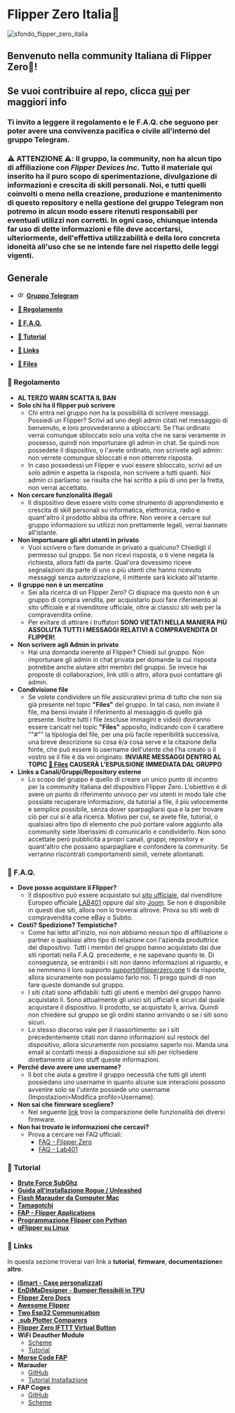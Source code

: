 # **Flipper Zero Italia🐬**

![sfondo_flipper_zero_italia](images/sfondo_flipper_zero_italia.jpg)

## **Benvenuto nella community Italiana di Flipper Zero🐬!**

## **Se vuoi contribuire al repo, clicca [qui](info_repo.md) per maggiori info**

### Ti invito a leggere il **regolamento** e le **F.A.Q.** che seguono per poter avere una convivenza pacifica e civile all'interno del gruppo Telegram.
  
### **⚠️ ATTENZIONE ⚠️**: Il gruppo, la community, non ha alcun tipo di affiliazione con *Flipper Devices Inc.* Tutto il materiale qui inserito ha il puro scopo di sperimentazione, divulgazione di informazioni e crescita di skill personali. Noi, e tutti quelli coinvolti o meno nella creazione, produzione e mantenimento di questo repository e nella gestione del gruppo Telegram non potremo in alcun modo essere ritenuti responsabili per eventuali utilizzi non corretti. In ogni caso, chiunque intenda far uso di dette informazioni e file deve accertarsi, ulteriormente, dell'effettiva utilizzabilità e della loro concreta idoneità all'uso che se ne intende fare nel rispetto delle leggi vigenti.  

## **Generale**
- <img src="images/Telegram_logo.png" alt="drawing" width="16"/> **[Gruppo Telegram](https://t.me/flipperzeroitalia)**

- **[📜 Regolamento](#-regolamento)**

- **[🤔 F.A.Q.](#-faq)**

- **[📖 Tutorial](#-tutorial)**

- **[🔗 Links](#-links-work-in-progress)**

- **[📁 Files](https://t.me/flipperzeroitalia/51850)**
  
### **📜 Regolamento**

- **AL TERZO WARN SCATTA IL BAN**
- **Solo chi ha il flipper può scrivere**
  - Chi entra nel gruppo non ha la possibilità di scrivere messaggi. Possiedi un Flipper? Scrivi ad uno degli admin citati nel messaggio di benvenuto, e loro provvederanno a sbloccarti. Se l'hai ordinato verrai comunque sbloccato solo una volta che ne sarai veramente in possesso, quindi non importunare gli admin in chat. Se quindi non possedete il dispositivo, o l'avete ordinato, non scrivete agli admin: non verrete comunque sbloccati e non otterrete risposta.
  - In caso possedessi un Flipper e vuoi essere sbloccato, scrivi ad un solo admin e aspetta la risposta, non scrivere a tutti quanti. Noi admin ci parliamo: se risulta che hai scritto a più di uno per la fretta, non verrai accettato.
- **Non cercare funzionalità illegali**
  - Il dispositivo deve essere visto come strumento di apprendimento e crescita di skill personali su informatica, elettronica, radio e quant'altro il prodotto abbia da offrire. Non venire a cercare sul gruppo informazioni su utilizzi non prettamente legali, verrai bannato all'istante.
- **Non importunare gli altri utenti in privato**
  - Vuoi scrivere o fare domande in privato a qualcuno? Chiedigli il permesso sul gruppo. Se non ricevi risposta, o ti viene negata la richiesta, allora fatti da parte. Qual'ora dovessimo riceve segnalazioni da parte di uno o più utenti che hanno ricevuto messaggi senza autorizzazione, il mittente sarà kickato all'istante.
- **Il gruppo non è un mercatino**
  - Sei alla ricerca di un Flipper Zero? Ci dispiace ma questo non è un gruppo di compra vendita, per acquistarlo puoi fare riferimento al sito ufficiale e al rivenditore  ufficiale, oltre ai classici siti web per la compravendita online.
  - Per evitare di attirare i truffatori **SONO VIETATI NELLA MANIERA PIÙ ASSOLUTA TUTTI I MESSAGGI RELATIVI A COMPRAVENDITA DI FLIPPER!**.
- **Non scrivere agli Admin in privato**
  - Hai una domanda inerente al Flipper? Chiedi sul gruppo. Non importunare gli admin in chat privata per domande la cui risposta potrebbe anche aiutare altri membri del gruppo. Se invece hai proposte di collaborazioni, link utili o altro, allora puoi contattare gli admin.
- **Condivisione file**
  - Se volete condividere un file assicuratevi prima di tutto che non sia già presente nel topic **"Files"** del gruppo. In tal caso, non inviate il file, ma bensì inviate il riferimento al messaggio di quello già presente. Inoltre tutti i file (escluse immagini e video) dovranno essere caricati nel topic **"Files"** apposito, indicando con il carattere ""#"" la tipologia del file, per una più facile reperibilità successiva, una breve descrizione su cosa è/a cosa serve e la citazione della fonte, che può essere lo username dell'utente che l'ha creato o il vostro se il file è da voi originato. **INVIARE MESSAGGI DENTRO AL TOPIC [📁 Files](https://t.me/flipperzeroitalia/51850) CAUSERÀ L'ESPULSIONE IMMEDIATA DAL GRUPPO**
- **Links a Canali/Gruppi/Repository esterne**
  - Lo scopo del gruppo è quello di creare un unico punto di incontro per la community Italiana del dispositivo Flipper Zero. L'obiettivo è di avere un punto di riferimento univoco per voi utenti in modo tale che possiate recuperare informazioni, da tutorial a file, il più velocemente e semplice possibile, senza dover sparpagliarsi qua e la per trovare ciò per cui si è alla ricerca. Motivo per cui, se avete file, tutorial, o qualsiasi altro tipo di elemento che può portare valore aggiunto alla community siete liberissimi di comunicarlo e condividerlo. Non sono accettate però pubblicità a propri canali, gruppi, repository e quant'altro che possano sparpagliare e confondere la community. Se verranno riscontrati comportamenti simili, verrete allontanati.
  
### **🤔 F.A.Q.**
  
- **Dove posso acquistare il Flipper?**
  - Il dispositivo può essere acquistato sul [sito ufficiale](https://flipperzero.one), dal rivenditore Europeo ufficiale [LAB401](https://lab401.com/) oppure dal sito [Joom](https://joom.com). Se non è disponibile in questi due siti, allora non lo troverai altrove. Prova su siti web di compravendita come eBay o Subito.
- **Costi? Spedizione? Tempistiche?**
  - Come hai letto all'inizio, noi non abbiamo nessun tipo di affiliazione o partner o qualsiasi altro tipo di relazione con l'azienda produttrice del dispositivo. Tutti i membri del gruppo hanno acquistato dai due siti riportati nella F.A.Q. precedente, e ne sapevano quanto te. Di conseguenza, se entrambi i siti non danno informazioni al riguardo, e se nemmeno il loro supporto [support@flipperzero.one](mailto:support@flipperzero.one) ti da risposte, allora sicuramente non possiamo farlo noi. Ti prego quindi di non fare queste domande sul gruppo.
  - I siti citati sono affidabili: tutti gli utenti e membri del gruppo hanno acquistato li. Sono attualmente gli unici siti ufficiali e sicuri dal quale acquistare il dispositivo. Il prodotto, se acquistato li, arriva. Quindi non chiedere sul gruppo se gli ordini stanno arrivando o se i siti sono sicuri.
  - Lo stesso discorso vale per il riassortimento: se i siti precedentemente citati non danno informazioni sul restock del dispositivo, allora sicuramente non possiamo saperlo noi. Manda una email ai contatti messi a disposizione sui siti per richiedere direttamente al loro stuff queste informazioni.
- **Perché devo avere uno username?**
  - Il bot che aiuta a gestire il gruppo necessità che tutti gli utenti possiedano uno username in quanto alcune sue interazioni possono avvenire solo se l'utente possiede uno username (Impostazioni>Modifica profilo>Username).
- **Non sai che fimrware scegliere?**
  - Nel seguente [link](faq/FimrwaresComparation.md) trovi la comparazione delle funzionalità dei diversi firmware.
- **Non hai trovato le informazioni che cercavi?**
  - Prova a cercare nei FAQ ufficiali:
    - [FAQ - Flipper Zero](https://flipperzero.one/faq)
    - [FAQ - Lab401](https://lab401.com/pages/faq)

### **📖 Tutorial**

- **[Brute Force SubGhz](tutorials/brute_force/BruteForce_SubGhz.md)**
- **[Guida all'installazione Rogue / Unleashed](tutorials/rogue_unleashed_installazione/Rogue_Unleashed_Installazione.md)**
- **[Flash Marauder da Computer Mac](tutorials/marauder_install/on_mac/readme.md)**
- **[Tamagotchi](tutorials/tamagotchi/tamagotchi.md)**
- **[FAP - Flipper Applications](https://www.youtube.com/watch?v=LHBUw7xhHT8)**
- **[Programmazione Flipper con Python](tutorials/coding/pyFlipper/README.md)**
- **[qFlipper su Linux](tutorials/qFlipper_Linux/qFlipper_Linux)**

  
### **🔗 Links**

In questa sezione troverai vari link a **tutorial**, **firmware**, **documentazione**e **altro**.

- **[iSmart - Case personalizzati](links/iSmart_shop/3D_Flipper_Print.md)**
- **[EnDiMaDesigner - Bumper flessibili in TPU](https://www.ebay.it/usr/endima_designer)**
- **[Flipper Zero Docs](https://docs.flipperzero.one)**
- **[Awesome Flipper](https://github.com/djsime1/awesome-flipperzero)**
- **[Two Esp32 Communication](https://microcontrollerslab.com/esp32-uart-communication-pins-example/)**
- **[.sub Plotter Comparers](https://github.com/ShotokanZH/flipper_sub_plotters_comparers)**
- **[Flipper Zero IFTTT Virtual Button](https://github.com/Ferrazzi/FlipperZero_IFTTT_Virtual_Button)**
- **WiFi Deauther Module**
  - [Scheme](links/WiFi%20Deauther%20Module.jpg)
  - [Tutorial](https://www.youtube.com/watch?v=FgA39dpPaaM&t=1s)
- **[Morse Code FAP](https://github.com/wh00hw/MorseCodeFAP)**
- **Marauder**
  - [GitHub](https://github.com/justcallmekoko/ESP32Marauder/wiki/flipper-zero)
  - [Tutorial Installazione](https://www.youtube.com/watch?v=um_acrDaBK4)
- **FAP Coges**
  - [GitHub](https://github.com/wh00hw/Coffee-EEPROM-FAP)
  - [Scheme](links/Scheme%20FAP%20Coges.jpg)
